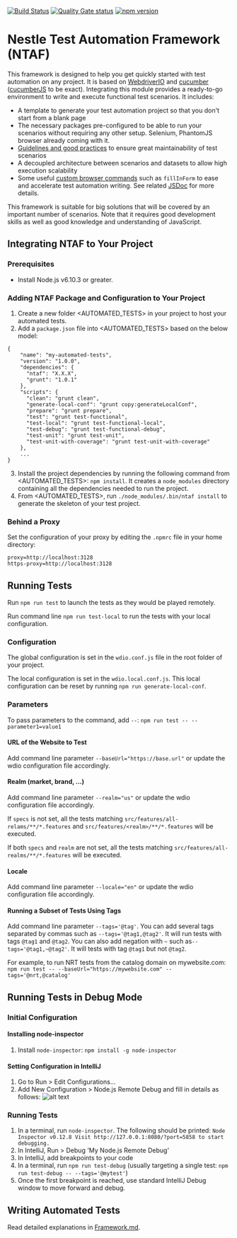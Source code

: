 [![Build Status](https://travis-ci.org/nespresso/ntaf.svg?branch=master)](https://travis-ci.org/nespresso/ntaf)
[![Quality Gate status](https://sonarqube.com/api/badges/gate?key=ntaf)](https://sonarqube.com/dashboard/index/ntaf)
[![npm version](https://badge.fury.io/js/ntaf.svg)](https://badge.fury.io/js/ntaf)

# Nestle Test Automation Framework (NTAF)

This framework is designed to help you get quickly started with test automation on any project.
It is based on [WebdriverIO](http://webdriver.io/) and [cucumber](https://cucumber.io/) ([cucumberJS](https://github.com/cucumber/cucumber-js) to be exact).
Integrating this module provides a ready-to-go environment to write and execute functional test scenarios.
It includes:
* A template to generate your test automation project so that you don't start from a blank page
* The necessary packages pre-configured to be able to run your scenarios without requiring any other setup. Selenium, PhantomJS browser already coming with it.
* [Guidelines and good practices](https://github.com/nespresso/ntaf/blob/master/template/doc/Framework.md) to ensure great maintainability of test scenarios
* A decoupled architecture between scenarios and datasets to allow high execution scalability
* Some useful [custom browser commands](http://webdriver.io/guide/usage/customcommands.html) such as `fillInForm` to ease and accelerate test automation writing. See related [JSDoc](https://nespresso.github.io/ntaf/) for more details.

This framework is suitable for big solutions that will be covered by an important number of scenarios.
Note that it requires good development skills as well as good knowledge and understanding of JavaScript.

## Integrating NTAF to Your Project

### Prerequisites
* Install Node.js v6.10.3 or greater.

### Adding NTAF Package and Configuration to Your Project
1. Create a new folder <AUTOMATED_TESTS> in your project to host your automated tests.
2. Add a `package.json` file into <AUTOMATED_TESTS> based on the below model:
```
{
    "name": "my-automated-tests",
    "version": "1.0.0",
    "dependencies": {
      "ntaf": "X.X.X",
      "grunt": "1.0.1"
    },
    "scripts": {
      "clean": "grunt clean",
      "generate-local-conf": "grunt copy:generateLocalConf",
      "prepare": "grunt prepare",
      "test": "grunt test-functional",
      "test-local": "grunt test-functional-local",
      "test-debug": "grunt test-functional-debug",
      "test-unit": "grunt test-unit",
      "test-unit-with-coverage": "grunt test-unit-with-coverage"
    },
    ...
}    
```
3. Install the project dependencies by running the following command from <AUTOMATED_TESTS>: `npm install`. It creates a `node_modules` directory containing all the dependencies needed to run the project.
4. From <AUTOMATED_TESTS>, run `./node_modules/.bin/ntaf install` to generate the skeleton of your test project.

### Behind a Proxy
Set the configuration of your proxy by editing the `.npmrc` file in your home directory:
```
proxy=http://localhost:3128
https-proxy=http://localhost:3128
```


## Running Tests
Run `npm run test` to launch the tests as they would be played remotely.

Run command line `npm run test-local` to run the tests with your local configuration.

### Configuration
The global configuration is set in the `wdio.conf.js` file in the root folder of your project.

The local configuration is set in the `wdio.local.conf.js`. This local configuration can be reset by running `npm run generate-local-conf`.

### Parameters
To pass parameters to the command, add `--`: `npm run test -- --parameter1=value1`

#### URL of the Website to Test
Add command line parameter `--baseUrl="https://base.url"` or update the wdio configuration file accordingly.

#### Realm (market, brand, ...)
Add command line parameter `--realm="us"` or update the wdio configuration file accordingly.

If `specs` is not set, all the tests matching `src/features/all-relams/**/*.features` and `src/features/<realm>/**/*.features` will be executed.

If both `specs` and `realm` are not set, all the tests matching `src/features/all-realms/**/*.features` will be executed.

#### Locale
Add command line parameter `--locale="en"` or update the wdio configuration file accordingly.

#### Running a Subset of Tests Using Tags
Add command line parameter `--tags='@tag'`.
You can add several tags separated by commas such as `--tags='@tag1,@tag2'`. It will run tests with tags `@tag1` and `@tag2`.
You can also add negation with `~` such as`--tags='@tag1,~@tag2'`. It will tests with tag `@tag1` but not `@tag2`.

For example, to run NRT tests from the catalog domain on mywebsite.com:
`npm run test -- --baseUrl="https://mywebsite.com" --tags='@nrt,@catalog'`


## Running Tests in Debug Mode

### Initial Configuration

#### Installing node-inspector
1. Install `node-inspector`: `npm install -g node-inspector`

#### Setting Configuration in IntelliJ
1. Go to Run > Edit Configurations...
1. Add New Configuration > Node.js Remote Debug and fill in details as follows:
![alt text](https://raw.githubusercontent.com/nespresso/ntaf/master/template/doc/resources/intellij-debug-configuration.png "Name: My Node.js Remote Debug / Host: 127.0.0.1 / Port: 5859")

### Running Tests
1. In a terminal, run `node-inspector`. The following should be printed:
`Node Inspector v0.12.8
 Visit http://127.0.0.1:8080/?port=5858 to start debugging.
`
1. In IntelliJ, Run > Debug 'My Node.js Remote Debug'
1. In IntelliJ, add breakpoints to your code
1. In a terminal, run `npm run test-debug` (usually targeting a single test: `npm run test-debug -- --tags='@mytest'`)
1. Once the first breakpoint is reached, use standard IntelliJ Debug window to move forward and debug.


## Writing Automated Tests
Read detailed explanations in [Framework.md](https://github.com/nespresso/ntaf/blob/master/template/doc/Framework.md).
